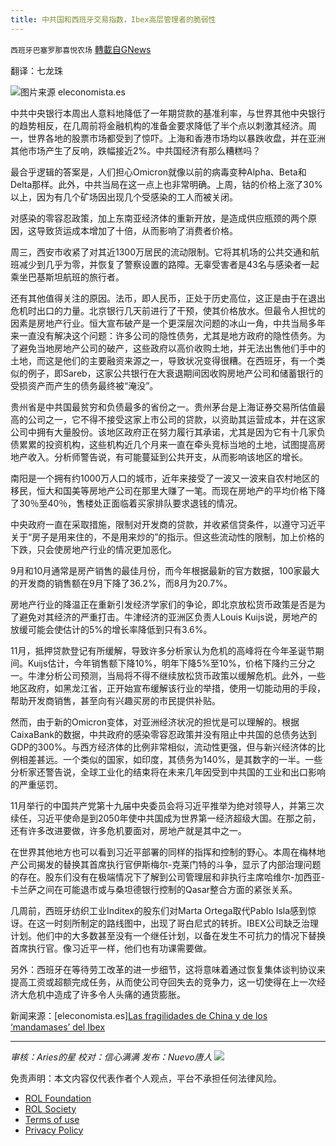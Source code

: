 ```yaml
---
title: 中共国和西班牙交易指数，Ibex高层管理者的脆弱性
---
```

`西班牙巴塞罗那喜悦农场` [轉載自GNews](https://gnews.org/zh-hans/1791366/)

翻译：七龙珠

![](https://assets.gnews.org/wp-content/uploads/2021/12/屏幕截图-2021-12-26-011410.jpg)图片来源 eleconomista.es

中共中央银行本周出人意料地降低了一年期贷款的基准利率，与世界其他中央银行的趋势相反，在几周前将金融机构的准备金要求降低了半个点以刺激其经济。周一，世界各地的股票市场都受到了惊吓。上海和香港市场均以暴跌收盘，并在亚洲其他市场产生了反响，跌幅接近2%。中共国经济有那么糟糕吗？

最合乎逻辑的答案是，人们担心Omicron就像以前的病毒变种Alpha、Beta和Delta那样。此外，中共当局在这一点上也非常明确。上周，钴的价格上涨了30%以上，因为有几个矿场因出现几个受感染的工人而被关闭。

对感染的零容忍政策，加上东南亚经济体的重新开放，是造成供应瓶颈的两个原因，这导致货运成本增加了十倍，从而影响了消费者价格。

周三，西安市收紧了对其近1300万居民的流动限制。它将其机场的公共交通和航班减少到几乎为零，并恢复了警察设置的路障。无辜受害者是43名与感染者一起乘坐巴基斯坦航班的旅行者。

还有其他值得关注的原因。法币，即人民币，正处于历史高位，这正是由于在退出危机时出口的力量。北京银行几天前进行了干预，使其价格放水。但最令人担忧的因素是房地产行业。恒大宣布破产是一个更深层次问题的冰山一角，中共当局多年来一直没有解决这个问题：许多公司的隐性债务，尤其是地方政府的隐性债务。为了避免当地房地产公司的破产，这些政府以高价收购土地，并无法出售他们手中的土地，而这是他们的主要融资来源之一，导致状况变得很糟。在西班牙，有一个类似的例子，即Sareb，这家公共银行在大衰退期间因收购房地产公司和储蓄银行的受损资产而产生的债务最终被“淹没”。

贵州省是中共国最贫穷和负债最多的省份之一。贵州茅台是上海证券交易所估值最高的公司之一，它不得不接受这家上市公司的贷款，以资助其运营成本，并在这家公司中拥有大量股份。该地区政府正在努力履行其承诺，尤其是因为它有十几家负债累累的投资机构，这些机构近几个月来一直在牵头竞标当地的土地，试图提高房地产收入。分析师警告说，有可能蔓延到公共开支，从而影响该地区的增长。

南阳是一个拥有约1000万人口的城市，近年来接受了一波又一波来自农村地区的移民，恒大和国美等房地产公司在那里大赚了一笔。而现在房地产的平均价格下降了30％至40％，售楼处正面临着买家排队要求退钱的情况。

中央政府一直在采取措施，限制对开发商的贷款，并收紧信贷条件，以遵守习近平关于“房子是用来住的，不是用来炒的”的指示。但这些流动性的限制，加上价格的下跌，只会使房地产行业的情况更加恶化。

9月和10月通常是房产销售的最佳月份，而今年根据最新的官方数据，100家最大的开发商的销售额在9月下降了36.2%，而8月为20.7%。

房地产行业的降温正在重新引发经济学家们的争论，即北京放松货币政策是否是为了避免对其经济的严重打击。牛津经济的亚洲区负责人Louis Kuijs说，房地产的放缓可能会使估计的5%的增长率降低到只有3.6%。

11月，抵押贷款登记有所缓解，导致许多分析家认为危机的高峰将在今年圣诞节期间。Kuijs估计，今年销售额下降10%，明年下降5%至10%，价格下降约三分之一。牛津分析公司预测，当局将不得不继续放松货币政策以缓解危机。此外，一些地区政府，如黑龙江省，正开始宣布缓解该行业的举措，使用一切能动用的手段，帮助开发商销售，甚至向有兴趣买房的市民提供补贴。

然而，由于新的Omicron变体，对亚洲经济状况的担忧是可以理解的。根据CaixaBank的数据，中共政府的感染零容忍政策并没有阻止中共国的总债务达到GDP的300%。与西方经济体的比例非常相似，流动性更强，但与新兴经济体的比例相差甚远。一个类似的国家，如印度，其债务为140%，是其数字的一半。一些分析家还警告说，全球工业化的结束将在未来几年因受到中共国的工业和出口影响的严重惩罚。

11月举行的中国共产党第十九届中央委员会将习近平推举为绝对领导人，并第三次续任，习近平使命是到2050年使中共国成为世界第一经济超级大国。在那之前，还有许多改进要做，许多危机要面对，房地产就是其中之一。

在世界其他地方也可以看到习近平部署的同样的指挥和控制的野心。本周在梅林地产公司揭发的替换其首席执行官伊斯梅尔-克莱门特的斗争，显示了内部治理问题的存在。股东们没有在极端情况下了解到公司管理层和非执行主席哈维尔-加西亚-卡兰萨之间在可能退市或与桑坦德银行控制的Qasar整合方面的紧张关系。

几周前，西班牙纺织工业Inditex的股东们对Marta Ortega取代Pablo Isla感到惊讶。在这一时刻所制定的路线图中，出现了哥白尼式的转折。IBEX公司缺乏治理计划。他们中的大多数甚至没有一个继任计划，以备在发生不可抗力的情况下替换首席执行官。像习近平一样，他们也有功课需要做。

另外：西班牙在等待劳工改革的进一步细节，这将意味着通过恢复集体谈判协议来提高工资或超额完成任务，从而使公司夺回失去的竞争力，这一切使得在上一次经济大危机中造成了许多令人头痛的通货膨胀。

新闻来源：[eleconomista.es][Las fragilidades de China y de los ‘mandamases’ del Ibex](https://www.eleconomista.es/opinion-blogs/noticias/11539290/12/21/Las-fragilidades-de-China-y-de-los-mandamases-del-Ibex.html)

* * *

*审核：Aries的星
校对：信心满满
发布：Nuevo唐人*
![](https://assets.gnews.org/wp-content/uploads/2021/12/GNEWS_CH.-1.jpeg)
 

免责声明：本文内容仅代表作者个人观点，平台不承担任何法律风险。

- [ROL Foundation](https://rolfoundation.org/)
- [ROL Society](https://rolsociety.org/)
- [Terms of use](https://gnews.org/terms-of-use-3/)
- [Privacy Policy](https://gnews.org/privacy-policy/)
